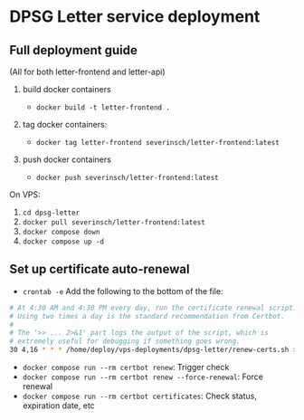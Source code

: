 # DPSG Letter service deployment

## Full deployment guide

(All for both letter-frontend and letter-api)

1. build docker containers
   - `docker build -t letter-frontend .`

2. tag docker containers:
   - `docker tag letter-frontend severinsch/letter-frontend:latest`

3. push docker containers
   - `docker push severinsch/letter-frontend:latest`

On VPS:

1. `cd dpsg-letter`
2. `docker pull severinsch/letter-frontend:latest`
3. `docker compose down`
4. `docker compose up -d`

## Set up certificate auto-renewal

- `crontab -e`
Add the following to the bottom of the file:

```sh
# At 4:30 AM and 4:30 PM every day, run the certificate renewal script.
# Using two times a day is the standard recommendation from Certbot.
#
# The '>> ... 2>&1' part logs the output of the script, which is
# extremely useful for debugging if something goes wrong.
30 4,16 * * * /home/deploy/vps-deployments/dpsg-letter/renew-certs.sh >> /home/deploy/vps-deployments/dpsg-letter/cron.log 2>&1
```

- `docker compose run --rm certbot renew`: Trigger check
- `docker compose run --rm certbot renew --force-renewal`: Force renewal
- `docker compose run --rm certbot certificates`: Check status, expiration date, etc
